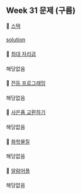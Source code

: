 ## Week 31 문제 (구름)

👀 [스택](https://level.goorm.io/exam/43218/%EC%8A%A4%ED%83%9D-stack/quiz/1)
####
[solution](https://github.com/conquerex/WhatTheAlgorithm/blob/master/src/study/week31/week31_g43218.java)
####

👀 [최대 자리곱](https://level.goorm.io/exam/49113/%EC%B5%9C%EB%8C%80-%EC%9E%90%EB%A6%AC%EA%B3%B1/quiz/1)
####
해당없음
####

👀 [전등 프로그래밍](https://level.goorm.io/exam/51584/%EA%B5%AC%EB%A6%84-%EA%B2%8C%EC%9E%841-%EB%AF%B8%EC%99%84%EC%84%B1/quiz/1)
####
해당없음
####

👀 [사은품 교환하기](https://level.goorm.io/exam/47878/%EC%82%AC%EC%9D%80%ED%92%88-%EA%B5%90%ED%99%98%ED%95%98%EA%B8%B0/quiz/1)
####
해당없음
####

👀 [화학물질](https://level.goorm.io/exam/43071/1c-%ED%99%94%ED%95%99-%EB%AC%BC%EC%A7%88/quiz/1)
####
해당없음
####

👀 [알람어플](https://level.goorm.io/exam/47879/%EC%95%8C%EB%9E%8C-%EC%96%B4%ED%94%8C/quiz/1)
####
해당없음
####
